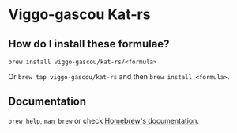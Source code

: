 # Viggo-gascou Kat-rs

## How do I install these formulae?

`brew install viggo-gascou/kat-rs/<formula>`

Or `brew tap viggo-gascou/kat-rs` and then `brew install <formula>`.

## Documentation

`brew help`, `man brew` or check [Homebrew's documentation](https://docs.brew.sh).
